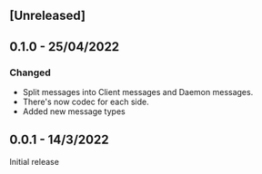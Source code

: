## [Unreleased]
## 0.1.0 - 25/04/2022
### Changed
- Split messages into Client messages and Daemon messages.
- There's now codec for each side.
- Added new message types

## 0.0.1 - 14/3/2022
Initial release